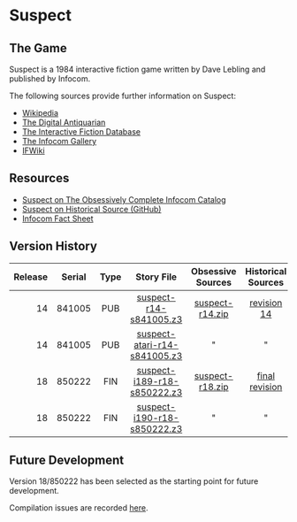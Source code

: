 # Suspect

## The Game

Suspect is a 1984 interactive fiction game written by Dave Lebling and published by Infocom.

The following sources provide further information on Suspect:

* [Wikipedia](https://en.wikipedia.org/wiki/Suspect_(video_game))
* [The Digital Antiquarian](https://www.filfre.net/2013/11/suspect/)
* [The Interactive Fiction Database]()
* [The Infocom Gallery](http://gallery.guetech.org/suspect/suspect.html)
* [IFWiki](http://www.ifwiki.org/index.php/Suspect)

## Resources

* [Suspect on The Obsessively Complete Infocom Catalog](https://eblong.com/infocom/#suspect)
* [Suspect on Historical Source (GitHub)](https://github.com/historicalsource/suspect)
* [Infocom Fact Sheet](http://pdd.if-legends.org/infocom/fact-sheet.txt)

## Version History

| Release | Serial | Type | Story File                     | Obsessive Sources | Historical Sources |
| -------:|:------:|:----:|:------------------------------:|:-----------------:|:------------------:|
|      14 | 841005 |  PUB |       [suspect-r14-s841005.z3] | [suspect-r14.zip] |      [revision 14] |
|      14 | 841005 |  PUB | [suspect-atari-r14-s841005.z3] |                 " |                  " |
|      18 | 850222 |  FIN |  [suspect-i189-r18-s850222.z3] | [suspect-r18.zip] |   [final revision] |
|      18 | 850222 |  FIN |  [suspect-i190-r18-s850222.z3] |                 " |                  " |

[suspect-r14-s841005.z3]: https://eblong.com/infocom/gamefiles/suspect-r14-s841005.z3
[suspect-r14.zip]: https://eblong.com/infocom/sources/suspect-r14.zip
[revision 14]: https://github.com/historicalsource/suspect/tree/1c8c4fcccba939d7467d8a0d4954278e5588052a

[suspect-atari-r14-s841005.z3]: https://eblong.com/infocom/gamefiles/suspect-atari-r14-s841005.z3

[suspect-i189-r18-s850222.z3]: https://eblong.com/infocom/gamefiles/suspect-i189-r18-s850222.z3
[suspect-r18.zip]: https://eblong.com/infocom/sources/suspect-r18.zip
[final revision]: https://github.com/historicalsource/suspect/tree/1f1c2b156714084d162f0d4f8da5d0f96bb54d0c

[suspect-i190-r18-s850222.z3]: https://eblong.com/infocom/gamefiles/suspect-i190-r18-s850222.z3

## Future Development

Version 18/850222 has been selected as the starting point for future development.

Compilation issues are recorded [here](https://github.com/the-infocom-files/suspect/issues/2).
